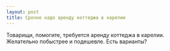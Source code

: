 ```yaml
---
layout: post 
title: Срочно надо аренду коттеджа в карелии 
--- 
```

Товарищи, помогите, требуется аренду коттеджа в карелии. Желательно побыстрее и подешевле. Есть варианты?